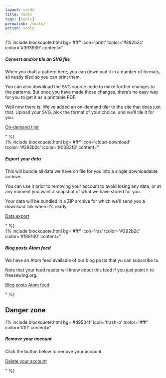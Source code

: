 ```yaml
---
layout: cards
title: Tools
tags: [tools]
permalink: /tools/
action: tools
---
```

<div class="container">
<div class="row">

<div class="col-md-6">
{% include blockquote.html
  bg='#fff'
  icon='print'
  tcolor='#292b2c'
  icolor='#393939'
  content="
<h5>Convert and/or tile an SVG file</h5>
<p>When you draft a pattern here, you can download it in a number of formats, all neatly tiled so you can print them.</p>
<p>You can also download the SVG source code to make further changes to the patterns. But once you have made those changes, there’s no easy way for you to get it as a printable PDF.</p>
<p>Well now there is. We’ve added an on-demand tiler to the site that does just that. Upload your SVG, pick the format of your choice, and we’ll tile it for you.</p>
<p class='text-right'><a href='/tools/tiler' class='btn btn-outline-primary btn-lg'>On-demand tiler</a></p>
"
%}
</div>

<div class="col-md-6">
{% include blockquote.html
  bg='#fff'
  icon='cloud-download'
  tcolor='#292b2c'
  icolor='#0083f3'
  content="
<h5>Export your data</h5>
<p>This will bundle all data we have on file for you into a single downloadable archive.</p>
<p>You can use it prior to removing your account to avoid losing any data, or at any moment you want a snapshot of what we have stored for you.</p>
<p>Your data will be bundled in a ZIP archive for which we'll send you a download link when it's ready.</p>
<p class='text-right'><a href='/tools/export' class='btn btn-outline-primary btn-lg'>Data export</a></p>
"
%}
</div>

<div class="col-md-6">
{% include blockquote.html
  bg='#fff'
  icon='rss'
  tcolor='#292b2c'
  icolor='#f89100'
  content="
<h5>Blog posts Atom feed</h5>
<p>We have an Atom feed available of our blog posts that yu can subscribe to.</p>
<p>Note that your feed reader will know about this feed if you just point it to freesewing.org.</p>
<p class='text-right'><a href='/feed.xml' class='btn btn-outline-primary btn-lg'>Blog posts Atom feed</a></p>
"
%}
</div>
</div>
<h2>Danger zone</h2>
<div class="row">
<div class="col-md-6">
{% include blockquote.html
  bg='#d9534f'
  icon='trash-o'
  tcolor='#fff'
  icolor='#fff'
  content="
<h5>Remove your account</h5>
<p>Click the button below to remove your account.</p>
<p class='text-right'><a href='#' id='delete-btn' class='btn btn-outline-white btn-lg'>Delete your account</a></p>
"
%}
</div>


</div>
</div>

